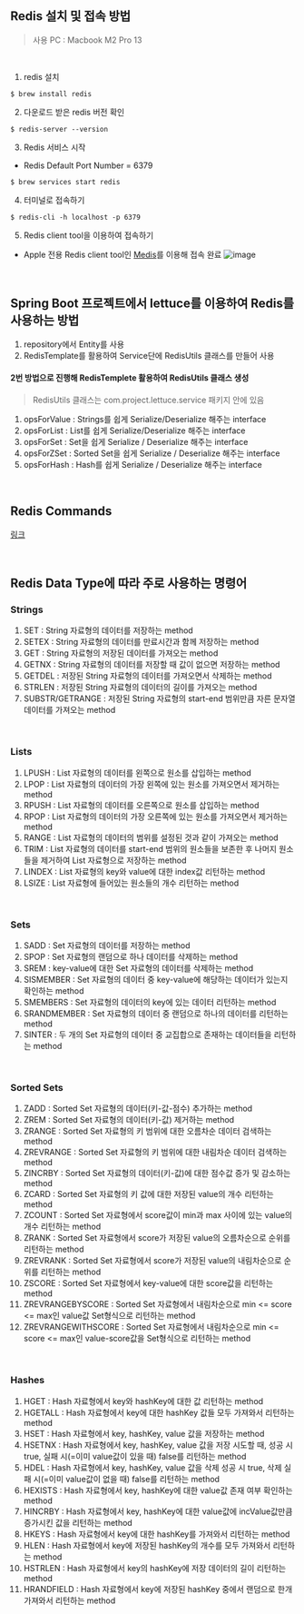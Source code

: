## Redis 설치 및 접속 방법
> 사용 PC : Macbook M2 Pro 13

<br/>
 
1) redis 설치
```script
$ brew install redis
```

2) 다운로드 받은 redis 버전 확인
```script
$ redis-server --version
```

3) Redis 서비스 시작
- Redis Default Port Number = 6379
```script
$ brew services start redis
```

4) 터미널로 접속하기
```script
$ redis-cli -h localhost -p 6379
```

5) Redis client tool을 이용하여 접속하기
- Apple 전용 Redis client tool인 [Medis](https://getmedis.com)를 이용해 접속 완료
![image](https://github.com/je-s0n/redis-cli-lettuce/assets/152856285/ed58d671-d821-47a1-b484-09b335252bab)

<br/>

## Spring Boot 프로젝트에서 lettuce를 이용하여 Redis를 사용하는 방법
1) repository에서 Entity를 사용
2) RedisTemplate를 활용하여 Service단에 RedisUtils 클래스를 만들어 사용


#### 2번 방법으로 진행해 RedisTemplete 활용하여 RedisUtils 클래스 생성
> RedisUtils 클래스는 com.project.lettuce.service 패키지 안에 있음

1) opsForValue	: Strings를 쉽게 Serialize/Deserialize 해주는 interface
2) opsForList	: List를 쉽게 Serialize/Deserialize 해주는 interface
3) opsForSet	: Set을 쉽게 Serialize / Deserialize 해주는 interface
4) opsForZSet	: Sorted Set을 쉽게 Serialize / Deserialize 해주는 interface
5) opsForHash	: Hash를 쉽게 Serialize / Deserialize 해주는 interface

<br/>

## Redis Commands
[링크](https://redis.io/commands/)

<br/>

## Redis Data Type에 따라 주로 사용하는 명령어
### Strings
1) SET : String 자료형의 데이터를 저장하는 method
2) SETEX : String 자료형의 데이터를 만료시간과 함께 저장하는 method
3) GET : String 자료형의 저장된 데이터를 가져오는 method
4) GETNX : String 자료형의 데이터를 저장할 때 값이 없으면 저장하는 method
5) GETDEL : 저장된 String 자료형의 데이터를 가져오면서 삭제하는 method
6) STRLEN : 저장된 String 자료형의 데이터의 길이를 가져오는 method
7) SUBSTR/GETRANGE : 저장된 String 자료형의 start-end 범위만큼 자른 문자열 데이터를 가져오는 method
   
<br/>

### Lists
1) LPUSH : List 자료형의 데이터를 왼쪽으로 원소를 삽입하는 method
2) LPOP : List 자료형의 데이터의 가장 왼쪽에 있는 원소를 가져오면서 제거하는 method
3) RPUSH : List 자료형의 데이터를 오른쪽으로 원소를 삽입하는 method
4) RPOP : List 자료형의 데이터의 가장 오른쪽에 있는 원소를 가져오면서 제거하는 method
5) RANGE : List 자료형의 데이터의 범위를 설정된 것과 같이 가져오는 method
6) TRIM : List 자료형의 데이터를 start-end 범위의 원소들을 보존한 후 나머지 원소들을 제거하여 List 자료형으로 저장하는 method
7) LINDEX : List 자료형의 key와 value에 대한 index값 리턴하는 method
8) LSIZE : List 자료형에 들어있는 원소들의 개수 리턴하는 method

<br/>

### Sets
1) SADD : Set 자료형의 데이터를 저장하는 method
2) SPOP : Set 자료형의 랜덤으로 하나 데이터를 삭제하는 method
3) SREM : key-value에 대한 Set 자료형의 데이터를 삭제하는 method
4) SISMEMBER : Set 자료형의 데이터 중 key-value에 해당하는 데이터가 있는지 확인하는 method
5) SMEMBERS : Set 자료형의 데이터의 key에 있는 데이터 리턴하는 method
6) SRANDMEMBER : Set 자료형의 데이터 중 랜덤으로 하나의 데이터를 리턴하는 method
7) SINTER : 두 개의 Set 자료형의 데이터 중 교집합으로 존재하는 데이터들을 리턴하는 method

<br/>

### Sorted Sets
1) ZADD : Sorted Set 자료형의 데이터(키-값-점수) 추가하는 method
2) ZREM : Sorted Set 자료형의 데이터(키-값) 제거하는 method
3) ZRANGE : Sorted Set 자료형의 키 범위에 대한 오름차순 데이터 검색하는 method
4) ZREVRANGE : Sorted Set 자료형의 키 범위에 대한 내림차순 데이터 검색하는 method
5) ZINCRBY : Sorted Set 자료형의 데이터(키-값)에 대한 점수값 증가 및 감소하는 method
6) ZCARD : Sorted Set 자료형의 키 값에 대한 저장된 value의 개수 리턴하는 method
7) ZCOUNT : Sorted Set 자료형에서 score값이 min과 max 사이에 있는 value의 개수 리턴하는 method
8) ZRANK : Sorted Set 자료형에서 score가 저장된 value의 오름차순으로 순위를 리턴하는 method
9) ZREVRANK : Sorted Set 자료형에서 score가 저장된 value의 내림차순으로 순위를 리턴하는 method
10) ZSCORE : Sorted Set 자료형에서 key-value에 대한 score값을 리턴하는 method
11) ZREVRANGEBYSCORE : Sorted Set 자료형에서 내림차순으로 min <= score <= max인 value값 Set형식으로 리턴하는 method
12) ZREVRANGEWITHSCORE : Sorted Set 자료형에서 내림차순으로 min <= score <= max인 value-score값을 Set형식으로 리턴하는 method

<br/>

### Hashes
1) HGET : Hash 자료형에서 key와 hashKey에 대한 값 리턴하는 method
2) HGETALL : Hash 자료형에서 key에 대한 hashKey 값들 모두 가져와서 리턴하는 method
3) HSET : Hash 자료형에서 key, hashKey, value 값을 저장하는 method
4) HSETNX : Hash 자료형에서 key, hashKey, value 값을 저장 시도할 때, 성공 시 true, 실패 시(=이미 value값이 있을 때) false를 리턴하는 method
5) HDEL : Hash 자료형에서 key, hashKey, value 값을 삭제 성공 시 true, 삭제 실패 시(=이미 value값이 없을 때) false를 리턴하는 method
6) HEXISTS : Hash 자료형에서 key, hashKey에 대한 value값 존재 여부 확인하는 method
7) HINCRBY : Hash 자료형에서 key, hashKey에 대한 value값에 incValue값만큼 증가시킨 값을 리턴하는 method
8) HKEYS : Hash 자료형에서 key에 대한 hashKey를 가져와서 리턴하는 method
9) HLEN : Hash 자료형에서 key에 저장된 hashKey의 개수를 모두 가져와서 리턴하는 method
10) HSTRLEN : Hash 자료형에서 key의 hashKey에 저장 데이터의 길이 리턴하는 method
11) HRANDFIELD : Hash 자료형에서 key에 저장된 hashKey 중에서 랜덤으로 한개 가져와서 리턴하는 method
